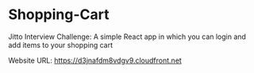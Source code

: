 # Shopping-Cart
Jitto Interview Challenge:
A simple React app in which you can login and add items to your shopping cart

Website URL: https://d3jnafdm8vdgv9.cloudfront.net